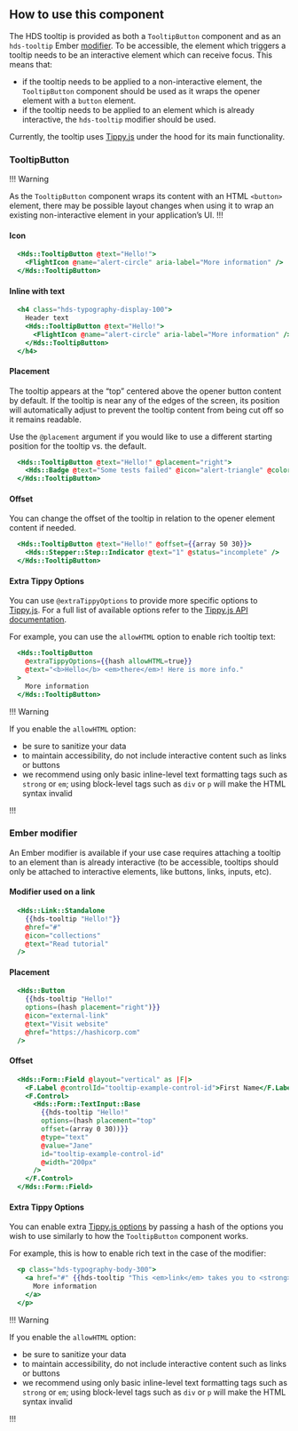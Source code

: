 ## How to use this component

The HDS tooltip is provided as both a `TooltipButton` component and as an `hds-tooltip` Ember [modifier](/components/tooltip?tab=code#ember-modifier). To be accessible, the element which triggers a tooltip needs to be an interactive element which can receive focus. This means that:

* if the tooltip needs to be applied to a non-interactive element, the `TooltipButton` component should be used as it wraps the opener element with a `button` element.
* if the tooltip needs to be applied to an element which is already interactive, the `hds-tooltip` modifier should be used.

Currently, the tooltip uses [Tippy.js](https://atomiks.github.io/tippyjs/) under the hood for its main functionality.

<!-- use the same heading order from Guidelines -->
### TooltipButton

!!! Warning

As the `TooltipButton` component wraps its content with an HTML `<button>` element, there may be possible layout changes when using it to wrap an existing non-interactive element in your application’s UI.
!!!

#### Icon
```handlebars
  <Hds::TooltipButton @text="Hello!">
    <FlightIcon @name="alert-circle" aria-label="More information" />
  </Hds::TooltipButton>
```

#### Inline with text
```handlebars
  <h4 class="hds-typography-display-100">
    Header text
    <Hds::TooltipButton @text="Hello!">
      <FlightIcon @name="alert-circle" aria-label="More information" />
    </Hds::TooltipButton>
  </h4>
```

#### Placement

The tooltip appears at the “top” centered above the opener button content by default. If the tooltip is near any of the edges of the screen, its position will automatically adjust to prevent the tooltip content from being cut off so it remains readable.

Use the `@placement` argument if you would like to use a different starting position for the tooltip vs. the default.


```handlebars
  <Hds::TooltipButton @text="Hello!" @placement="right">
    <Hds::Badge @text="Some tests failed" @icon="alert-triangle" @color="warning" />
  </Hds::TooltipButton>
```

#### Offset

You can change the offset of the tooltip in relation to the opener element content if needed.

```handlebars
  <Hds::TooltipButton @text="Hello!" @offset={{array 50 30}}>
    <Hds::Stepper::Step::Indicator @text="1" @status="incomplete" />
  </Hds::TooltipButton>
```

#### Extra Tippy Options

You can use `@extraTippyOptions` to provide more specific options to [Tippy.js](https://atomiks.github.io/tippyjs/). For a full list of available options refer to the [Tippy.js API documentation](https://atomiks.github.io/tippyjs/v6/all-props/).

For example, you can use the `allowHTML` option to enable rich tooltip text:

```handlebars
  <Hds::TooltipButton
    @extraTippyOptions={{hash allowHTML=true}}
    @text="<b>Hello</b> <em>there</em>! Here is more info."
  >
    More information
  </Hds::TooltipButton>
```

!!! Warning

If you enable the `allowHTML` option:
- be sure to sanitize your data
- to maintain accessibility, do not include interactive content such as links or buttons
- we recommend using only basic inline-level text formatting tags such as `strong` or `em`; using block-level tags such as `div` or `p` will make the HTML syntax invalid

!!!

### Ember modifier

An Ember modifier is available if your use case requires attaching a tooltip to an element than is already interactive (to be accessible, tooltips should only be attached to interactive elements, like buttons, links, inputs, etc).

#### Modifier used on a link

```handlebars
  <Hds::Link::Standalone 
    {{hds-tooltip "Hello!"}} 
    @href="#" 
    @icon="collections" 
    @text="Read tutorial" 
  />
```

#### Placement
```handlebars
  <Hds::Button 
    {{hds-tooltip "Hello!" 
    options=(hash placement="right")}} 
    @icon="external-link" 
    @text="Visit website" 
    @href="https://hashicorp.com" 
  />
```

#### Offset
```handlebars
  <Hds::Form::Field @layout="vertical" as |F|>
    <F.Label @controlId="tooltip-example-control-id">First Name</F.Label>
    <F.Control>
      <Hds::Form::TextInput::Base 
        {{hds-tooltip "Hello!" 
        options=(hash placement="top" 
        offset=(array 0 30))}} 
        @type="text" 
        @value="Jane" 
        id="tooltip-example-control-id"
        @width="200px" 
      />
    </F.Control>
  </Hds::Form::Field>
```

#### Extra Tippy Options

You can enable extra [Tippy.js options](https://atomiks.github.io/tippyjs/v6/all-props/) by passing a hash of the options you wish to use similarly to how the `TooltipButton` component works.

For example, this is how to enable rich text in the case of the modifier:

```handlebars
  <p class="hds-typography-body-300">
    <a href="#" {{hds-tooltip "This <em>link</em> takes you to <strong>more</strong> information" options=(hash allowHTML=true)}}>
      More information
    </a>
  </p>
```

!!! Warning

If you enable the `allowHTML` option:
- be sure to sanitize your data
- to maintain accessibility, do not include interactive content such as links or buttons
- we recommend using only basic inline-level text formatting tags such as `strong` or `em`; using block-level tags such as `div` or `p` will make the HTML syntax invalid

!!!
